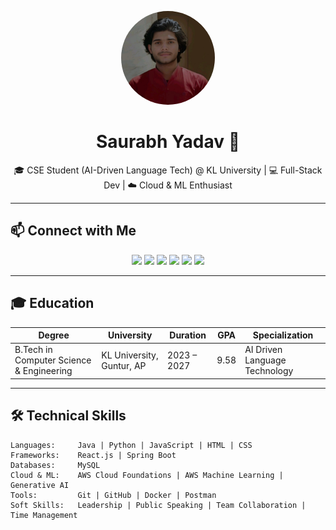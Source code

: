 <p align="center">
  <img src="Profile.jpg" alt="Saurabh Yadav" width="150" style="border-radius:50%">
</p>

<h1 align="center">Saurabh Yadav 👋</h1>

<p align="center">
🎓 CSE Student (AI-Driven Language Tech) @ KL University | 💻 Full-Stack Dev | ☁️ Cloud & ML Enthusiast
</p>

---

## 📫 Connect with Me

<p align="center">
<a href="mailto:saurabhklu.ai@gmail.com"><img src="https://img.shields.io/badge/Email-saurabhklu.ai@gmail.com-blue?style=for-the-badge&logo=gmail"></a>
<a href="https://www.linkedin.com/in/wraithklu"><img src="https://img.shields.io/badge/LinkedIn-wraithklu-blue?style=for-the-badge&logo=linkedin"></a>
<a href="https://github.com/wraith-klu"><img src="https://img.shields.io/badge/GitHub-wraith-klu-black?style=for-the-badge&logo=github"></a>
<a href="https://wraithklu.vercel.app/"><img src="https://img.shields.io/badge/Portfolio-Visit-brightgreen?style=for-the-badge&logo=vercel"></a>
<a href="https://leetcode.com/u/wraith_sky/"><img src="https://img.shields.io/badge/LeetCode-wraith_sky-orange?style=for-the-badge&logo=leetcode"></a>
<a href="https://codeforces.com/profile/wraithklu"><img src="https://img.shields.io/badge/Codeforces-wraithklu-blue?style=for-the-badge&logo=codeforces"></a>
</p>

---

## 🎓 Education

| Degree | University | Duration | GPA | Specialization |
|--------|------------|----------|-----|----------------|
| B.Tech in Computer Science & Engineering | KL University, Guntur, AP | 2023 – 2027 | 9.58 | AI Driven Language Technology |

---

## 🛠️ Technical Skills

```text
Languages:     Java | Python | JavaScript | HTML | CSS
Frameworks:    React.js | Spring Boot
Databases:     MySQL
Cloud & ML:    AWS Cloud Foundations | AWS Machine Learning | Generative AI
Tools:         Git | GitHub | Docker | Postman
Soft Skills:   Leadership | Public Speaking | Team Collaboration | Time Management
